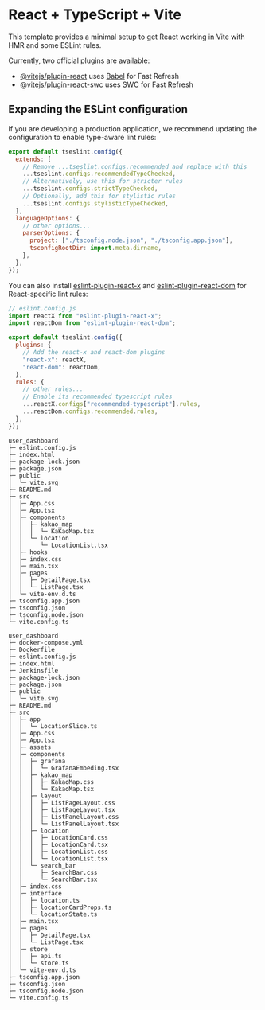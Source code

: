 # React + TypeScript + Vite

This template provides a minimal setup to get React working in Vite with HMR and some ESLint rules.

Currently, two official plugins are available:

- [@vitejs/plugin-react](https://github.com/vitejs/vite-plugin-react/blob/main/packages/plugin-react) uses [Babel](https://babeljs.io/) for Fast Refresh
- [@vitejs/plugin-react-swc](https://github.com/vitejs/vite-plugin-react/blob/main/packages/plugin-react-swc) uses [SWC](https://swc.rs/) for Fast Refresh

## Expanding the ESLint configuration

If you are developing a production application, we recommend updating the configuration to enable type-aware lint rules:

```js
export default tseslint.config({
  extends: [
    // Remove ...tseslint.configs.recommended and replace with this
    ...tseslint.configs.recommendedTypeChecked,
    // Alternatively, use this for stricter rules
    ...tseslint.configs.strictTypeChecked,
    // Optionally, add this for stylistic rules
    ...tseslint.configs.stylisticTypeChecked,
  ],
  languageOptions: {
    // other options...
    parserOptions: {
      project: ["./tsconfig.node.json", "./tsconfig.app.json"],
      tsconfigRootDir: import.meta.dirname,
    },
  },
});
```

You can also install [eslint-plugin-react-x](https://github.com/Rel1cx/eslint-react/tree/main/packages/plugins/eslint-plugin-react-x) and [eslint-plugin-react-dom](https://github.com/Rel1cx/eslint-react/tree/main/packages/plugins/eslint-plugin-react-dom) for React-specific lint rules:

```js
// eslint.config.js
import reactX from "eslint-plugin-react-x";
import reactDom from "eslint-plugin-react-dom";

export default tseslint.config({
  plugins: {
    // Add the react-x and react-dom plugins
    "react-x": reactX,
    "react-dom": reactDom,
  },
  rules: {
    // other rules...
    // Enable its recommended typescript rules
    ...reactX.configs["recommended-typescript"].rules,
    ...reactDom.configs.recommended.rules,
  },
});
```

```
user_dashboard
├─ eslint.config.js
├─ index.html
├─ package-lock.json
├─ package.json
├─ public
│  └─ vite.svg
├─ README.md
├─ src
│  ├─ App.css
│  ├─ App.tsx
│  ├─ components
│  │  ├─ kakao_map
│  │  │  └─ KaKaoMap.tsx
│  │  └─ location
│  │     └─ LocationList.tsx
│  ├─ hooks
│  ├─ index.css
│  ├─ main.tsx
│  ├─ pages
│  │  ├─ DetailPage.tsx
│  │  └─ ListPage.tsx
│  └─ vite-env.d.ts
├─ tsconfig.app.json
├─ tsconfig.json
├─ tsconfig.node.json
└─ vite.config.ts

```

```
user_dashboard
├─ docker-compose.yml
├─ Dockerfile
├─ eslint.config.js
├─ index.html
├─ Jenkinsfile
├─ package-lock.json
├─ package.json
├─ public
│  └─ vite.svg
├─ README.md
├─ src
│  ├─ app
│  │  └─ LocationSlice.ts
│  ├─ App.css
│  ├─ App.tsx
│  ├─ assets
│  ├─ components
│  │  ├─ grafana
│  │  │  └─ GrafanaEmbeding.tsx
│  │  ├─ kakao_map
│  │  │  ├─ KakaoMap.css
│  │  │  └─ KakaoMap.tsx
│  │  ├─ layout
│  │  │  ├─ ListPageLayout.css
│  │  │  ├─ ListPageLayout.tsx
│  │  │  ├─ ListPanelLayout.css
│  │  │  └─ ListPanelLayout.tsx
│  │  ├─ location
│  │  │  ├─ LocationCard.css
│  │  │  ├─ LocationCard.tsx
│  │  │  ├─ LocationList.css
│  │  │  └─ LocationList.tsx
│  │  └─ search_bar
│  │     ├─ SearchBar.css
│  │     └─ SearchBar.tsx
│  ├─ index.css
│  ├─ interface
│  │  ├─ location.ts
│  │  ├─ locationCardProps.ts
│  │  └─ locationState.ts
│  ├─ main.tsx
│  ├─ pages
│  │  ├─ DetailPage.tsx
│  │  └─ ListPage.tsx
│  ├─ store
│  │  ├─ api.ts
│  │  └─ store.ts
│  └─ vite-env.d.ts
├─ tsconfig.app.json
├─ tsconfig.json
├─ tsconfig.node.json
└─ vite.config.ts

```
